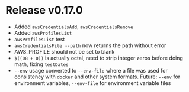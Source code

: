 # Release v0.17.0

- Added `awsCredentialsAdd`, `awsCredentialsRemove`
- Added `awsProfilesList`
- `awsProfilesList` test
- `awsCredentialsFile --path` now returns the path without error
- AWS_PROFILE should not be set to blank
- `$((08 + 0))` is actually octal, need to strip integer zeros before doing math, fixing `testDates`
- `--env` usage converted to `--env-file` where a file was used for consistency with `docker` and other system formats. Future: `--env` for environment variables, `--env-file` for environment variable files
